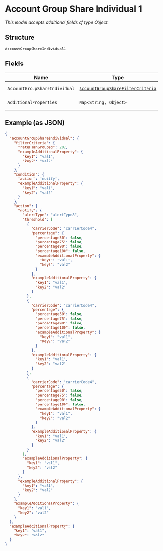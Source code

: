 
# Account Group Share Individual 1

*This model accepts additional fields of type Object.*

## Structure

`AccountGroupShareIndividual1`

## Fields

| Name | Type | Tags | Description | Getter | Setter |
|  --- | --- | --- | --- | --- | --- |
| `AccountGroupShareIndividual` | [`AccountGroupShareFilterCriteria`](../../doc/models/account-group-share-filter-criteria.md) | Optional | - | AccountGroupShareFilterCriteria getAccountGroupShareIndividual() | setAccountGroupShareIndividual(AccountGroupShareFilterCriteria accountGroupShareIndividual) |
| `AdditionalProperties` | `Map<String, Object>` | Optional | - | Object getAdditionalProperty(String key) | additionalProperty(String key, Object value) |

## Example (as JSON)

```json
{
  "accountGroupShareIndividual": {
    "filterCriteria": {
      "ratePlanGroupId": 202,
      "exampleAdditionalProperty": {
        "key1": "val1",
        "key2": "val2"
      }
    },
    "condition": {
      "action": "notify",
      "exampleAdditionalProperty": {
        "key1": "val1",
        "key2": "val2"
      }
    },
    "action": {
      "notify": {
        "alertType": "alertType8",
        "threshold": [
          {
            "carrierCode": "carrierCode4",
            "percentage": {
              "percentage50": false,
              "percentage75": false,
              "percentage90": false,
              "percentage100": false,
              "exampleAdditionalProperty": {
                "key1": "val1",
                "key2": "val2"
              }
            },
            "exampleAdditionalProperty": {
              "key1": "val1",
              "key2": "val2"
            }
          },
          {
            "carrierCode": "carrierCode4",
            "percentage": {
              "percentage50": false,
              "percentage75": false,
              "percentage90": false,
              "percentage100": false,
              "exampleAdditionalProperty": {
                "key1": "val1",
                "key2": "val2"
              }
            },
            "exampleAdditionalProperty": {
              "key1": "val1",
              "key2": "val2"
            }
          },
          {
            "carrierCode": "carrierCode4",
            "percentage": {
              "percentage50": false,
              "percentage75": false,
              "percentage90": false,
              "percentage100": false,
              "exampleAdditionalProperty": {
                "key1": "val1",
                "key2": "val2"
              }
            },
            "exampleAdditionalProperty": {
              "key1": "val1",
              "key2": "val2"
            }
          }
        ],
        "exampleAdditionalProperty": {
          "key1": "val1",
          "key2": "val2"
        }
      },
      "exampleAdditionalProperty": {
        "key1": "val1",
        "key2": "val2"
      }
    },
    "exampleAdditionalProperty": {
      "key1": "val1",
      "key2": "val2"
    }
  },
  "exampleAdditionalProperty": {
    "key1": "val1",
    "key2": "val2"
  }
}
```

